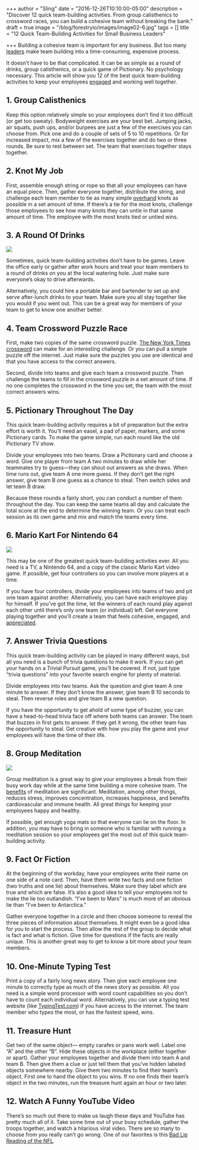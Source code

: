 +++
author = "Sling"
date = "2016-12-26T10:10:00-05:00"
description = "Discover 12 quick team-building activities. From group calisthenics to crossword races, you can build a cohesive team without breaking the bank."
draft = true
image = "/blog/forestryio/images/image02-6.jpg"
tags = []
title = "12 Quick Team-Building Activities for Small Business Leaders"

+++
Building a cohesive team is important for any business. But too many [leaders](https://getsling.com/blog/post/effective-leaders/) make team building into a time-consuming, expensive process.

It doesn’t have to be that complicated. It can be as simple as a round of drinks, group calisthenics, or a quick game of Pictionary. No psychology necessary. This article will show you 12 of the best quick team-building activities to keep your employees [engaged](https://getsling.com/blog/post/employee-engagement-ideas/) and working well together.

## 1\. Group Calisthenics

Keep this option relatively simple so your employees don’t find it too difficult (or get too sweaty). Bodyweight exercises are your best bet. Jumping jacks, air squats, push ups, and/or burpees are just a few of the exercises you can choose from. Pick one and do a couple of sets of 5 to 10 repetitions. Or for increased impact, mix a few of the exercises together and do two or three rounds. Be sure to rest between set. The team that exercises together stays together.

## 2\. Knot My Job

First, assemble enough string or rope so that all your employees can have an equal piece. Then, gather everyone together, distribute the string, and challenge each team member to tie as many simple [overhand](http://www.animatedknots.com/indexbasics.php#ScrollPoint) knots as possible in a set amount of time. If there’s a tie for the most knots, challenge those employees to see how many knots they can untie in that same amount of time. The employee with the most knots tied or untied wins.

## 3\. A Round Of Drinks

![](/blog/forestryio/images/image03-4.jpg)

Sometimes, quick team-building activities don’t have to be games. Leave the office early or gather after work hours and treat your team members to a round of drinks on you at the local watering hole. Just make sure everyone’s okay to drive afterwards.

Alternatively, you could hire a portable bar and bartender to set up and serve after-lunch drinks to your team. Make sure you all stay together like you would if you went out. This can be a great way for members of your team to get to know one another better.

## 4\. Team Crossword Puzzle Race

First, make two copies of the same crossword puzzle. [The New York Times crossword](http://www.nytimes.com/crosswords/index.html?page=home&_r=0) can make for an interesting challenge. Or you can pull a simple puzzle off the internet. Just make sure the puzzles you use are identical and that you have access to the correct answers.

Second, divide into teams and give each team a crossword puzzle. Then challenge the teams to fill in the crossword puzzle in a set amount of time. If no one completes the crossword in the time you set, the team with the most correct answers wins.

## 5\. Pictionary Throughout The Day

This quick team-building activity requires a bit of preparation but the extra effort is worth it. You’ll need an easel, a pad of paper, markers, and some Pictionary cards. To make the game simple, run each round like the old Pictionary TV show.

Divide your employees into two teams. Draw a Pictionary card and choose a word. Give one player from team A two minutes to draw while her teammates try to guess—they can shout out answers as she draws. When time runs out, give team A one more guess. If they don’t get the right answer, give team B one guess as a chance to steal. Then switch sides and let team B draw.

Because these rounds a fairly short, you can conduct a number of them throughout the day. You can keep the same teams all day and calculate the total score at the end to determine the winning team. Or you can treat each session as its own game and mix and match the teams every time.

## 6\. Mario Kart For Nintendo 64

![](/blog/forestryio/images/image00-3.png)

This may be one of the greatest quick team-building activities ever. All you need is a TV, a Nintendo 64, and a copy of the classic Mario Kart video game. If possible, get four controllers so you can involve more players at a time.

If you have four controllers, divide your employees into teams of two and pit one team against another. Alternatively, you can have each employee play for himself. If you’ve got the time, let the winners of each round play against each other until there’s only one team (or individual) left. Get everyone playing together and you’ll create a team that feels cohesive, engaged, and [appreciated](https://getsling.com/blog/post/employee-appreciation/).

## 7\. Answer Trivia Questions

This quick team-building activity can be played in many different ways, but all you need is a bunch of trivia questions to make it work. If you can get your hands on a Trivial Pursuit game, you’ll be covered. If not, just type “trivia questions” into your favorite search engine for plenty of material.

Divide employees into two teams. Ask the question and give team A one minute to answer. If they don’t know the answer, give team B 10 seconds to steal. Then reverse roles and give team B a new question.

If you have the opportunity to get ahold of some type of buzzer, you can have a head-to-head trivia face off where both teams can answer. The team that buzzes in first gets to answer. If they get it wrong, the other team has the opportunity to steal. Get creative with how you play the game and your employees will have the time of their life.

## 8\. Group Meditation

![](/blog/forestryio/images/image01-4.jpg)

Group meditation is a great way to give your employees a break from their busy work day while at the same time building a more cohesive team. The [benefits](http://www.huffingtonpost.com/2014/09/19/meditation-benefits_n_5842870.html) of meditation are significant. Meditation, among other things, reduces stress, improves concentration, increases happiness, and benefits cardiovascular and immune health. All great things for keeping your employees happy and healthy.

If possible, get enough yoga mats so that everyone can lie on the floor. In addition, you may have to bring in someone who is familiar with running a meditation session so your employees get the most out of this quick team-building activity.

## 9\. Fact Or Fiction

At the beginning of the workday, have your employees write their name on one side of a note card. Then, have them write two facts and one fiction (two truths and one lie) about themselves. Make sure they label which are true and which are false. It’s also a good idea to tell your employees not to make the lie too outlandish. “I’ve been to Mars” is much more of an obvious lie than “I’ve been to Antarctica.”

Gather everyone together in a circle and then choose someone to reveal the three pieces of information about themselves. It might even be a good idea for you to start the process. Then allow the rest of the group to decide what is fact and what is fiction. Give time for questions if the facts are really unique. This is another great way to get to know a bit more about your team members.

## 10\. One-Minute Typing Test

Print a copy of a fairly long news story. Then give each employee one minute to correctly type as much of the news story as possible. All you need is a simple word processor with word count capabilities so you don’t have to count each individual word. Alternatively, you can use a typing test website (like [TypingTest.com](http://www.typingtest.com/)) if you have access to the internet. The team member who types the most, or has the fastest speed, wins.

## 11\. Treasure Hunt

Get two of the same object— empty carafes or pans work well. Label one “A” and the other “B”. Hide these objects in the workplace (either together or apart). Gather your employees together and divide them into team A and team B. Then give them a clue or just tell them that you’ve hidden labeled objects somewhere nearby. Give them two minutes to find their team’s object. First one to hand the object to you wins. If no one finds their team’s object in the two minutes, run the treasure hunt again an hour or two later.

## 12\. Watch A Funny YouTube Video

There’s so much out there to make us laugh these days and YouTube has pretty much all of it. Take some time out of your busy schedule, gather the troops together, and watch a hilarious viral video. There are so many to choose from you really can’t go wrong. One of our favorites is this [Bad Lip Reading of the NFL](https://www.youtube.com/watch?v=W-kGosnzvjU&feature=player_embedded).